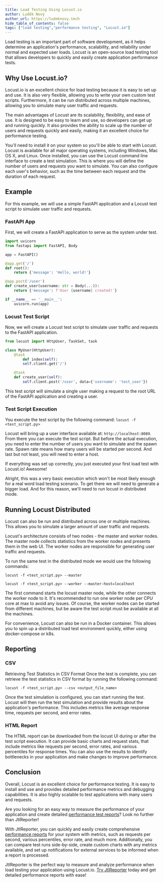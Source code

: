 ```yaml
---
title: Load Testing Using Locust.io
author: Luděk Nový
author_url: https://ludeknovy.tech
hide_table_of_contents: false
tags: ["load testing","performance testing", "Locust.io"]
---
```


Load testing is an important part of software development, as it helps determine an application's performance, scalability, and reliability under normal and expected user loads. Locust is an open-source load testing tool that allows developers to quickly and easily create application performance tests.

## Why Use Locust.io?

Locust.io is an excellent choice for load testing because it is easy to set up and use. It is also very flexible, allowing you to write your own custom test scripts. Furthermore, it can be run distributed across multiple machines, allowing you to simulate many user traffic and requests.

The main advantages of Locust are its scalability, flexibility, and ease of use. It is designed to be easy to learn and use, so developers can get up and running quickly. It also provides the ability to scale up the number of users and requests quickly and easily, making it an excellent choice for performance testing.

You'll need to install it on your system so you'll be able to start with Locust. Locust is available for all major operating systems, including Windows, Mac OS X, and Linux. Once installed, you can use the Locust command line interface to create a test simulation. This is where you will define the number of users and requests you want to simulate. You can also configure each user's behavior, such as the time between each request and the duration of each request.


## Example
For this example, we will use a simple FastAPI application and a Locust test script to simulate user traffic and requests.

### FastAPI App
First, we will create a FastAPI application to serve as the system under test.

```python
import uvicorn
from fastapi import FastAPI, Body

app = FastAPI()

@app.get('/')
def root():
    return {'message': 'Hello, world!'}

@app.post('/user')
def create_user(username: str = Body(...)):
    return {'message': f'User {username} created!'}

if __name__ == '__main__':
    uvicorn.run(app)


```

### Locust Test Script
Now, we will create a Locust test script to simulate user traffic and requests to the FastAPI application.

```python
from locust import HttpUser, TaskSet, task

class MyUser(HttpUser):
    @task
        def index(self):
        self.client.get('/')

    @task
    def create_user(self):
        self.client.post('/user', data={'username': 'test_user'})

```

This test script will simulate a single user making a request to the root URL of the FastAPI application and creating a user.

### Test Script Execution

You execute the test script by the following command:
`locust -f <test_script.py>`

Locust will bring up a user interface available at: `http://localhost:8089`. From there you can execute the test script.
But before the actual execution, you need to enter the number of users you want to simulate and the spawn rate. Spawn rate means how many users will be started per second.
And last but not least, you will need to enter a host. 

If everything was set up correctly, you just executed your first load test with Locust.io! Awesome!

Alright, this was a very basic execution which won't be most likely enough for a real word load testing scenario. To get there we will need to generate a bigger load. And for this reason, we'll need to run locust in distributed mode.


## Running Locust Distributed
Locust can also be run and distributed across one or multiple machines. This allows you to simulate a larger amount of user traffic and requests.

Locust's architecture consists of two nodes - the master and worker nodes. The master node collects statistics from the worker nodes and presents them in the web UI. The worker nodes are responsible for generating user traffic and requests.

To run the same test in the distributed mode we would use the following commands:

`locust -f <test_script.py> --master`

`locust -f <test_script.py> --worker --master-host=localhost`

The first command starts the locust master node, while the other connects the worker node to it.
It's recommended to run one worker node per CPU core at max to avoid any issues. Of course, the worker nodes can be started
from different machines, but be aware the test script must be available at all the machines.


For convenience, Locust can also be run in a Docker container. This allows you to spin up a distributed load test environment quickly, either using 
docker-compose or k8s.

## Reporting

### CSV
Retrieving Test Statistics in CSV Format
Once the test is complete, you can retrieve the test statistics in CSV format by running the following command:

`locust -f <test_script.py> --csv <output_file_name>`

Once the test simulation is configured, you can start running the test. Locust will then run the test simulation and provide results about the application's performance. This includes metrics like average response time, requests per second, and error rates. 
### HTML Report

The HTML report can be downloaded from the locust UI during or after the test script execution. It can provide 
 basic charts and request stats, that include metrics like requests per second, error rates, and various percentiles for response times.
You can also use the results to identify bottlenecks in your application and make changes to improve performance.



## Conclusion
Overall, Locust is an excellent choice for performance testing. It is easy to install and use and provides detailed performance metrics and debugging capabilities. It is also highly scalable to test applications with many users and requests.

Are you looking for an easy way to measure the performance of your application and create detailed [performance test reports](/blog/2023-01-08-performance-test-report.md)? Look no further than JtlReporter!

With JtlReporter, you can quickly and easily create comprehensive [performance reports](/blog/2023-01-08-performance-test-report.md) for your system with metrics, such as requests per second, various percentiles, error rate, and much more. Additionally, you can compare test runs side-by-side, create custom charts with any metrics available, and set up notifications for external services to be informed when a report is processed.

JtlReporter is the perfect way to measure and analyze performance when load testing your application using Locust.io. [Try JtlReporter](/docs/) today and get detailed performance reports with ease!
